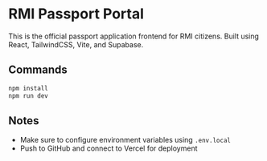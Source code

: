 # RMI Passport Portal

This is the official passport application frontend for RMI citizens. Built using React, TailwindCSS, Vite, and Supabase.

## Commands

```bash
npm install
npm run dev
```

## Notes

- Make sure to configure environment variables using `.env.local`
- Push to GitHub and connect to Vercel for deployment
